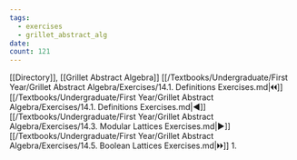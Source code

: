 ```yaml
---
tags:
  - exercises
  - grillet_abstract_alg
date:
count: 121
---
```

[[Directory]], [[Grillet Abstract Algebra]]
[[/Textbooks/Undergraduate/First Year/Grillet Abstract Algebra/Exercises/14.1. Definitions Exercises.md|🞀🞀]] [[/Textbooks/Undergraduate/First Year/Grillet Abstract Algebra/Exercises/14.1. Definitions Exercises.md|◀]] [[/Textbooks/Undergraduate/First Year/Grillet Abstract Algebra/Exercises/14.3. Modular Lattices Exercises.md|▶]] [[/Textbooks/Undergraduate/First Year/Grillet Abstract Algebra/Exercises/14.5. Boolean Lattices Exercises.md|🞂🞂]]
1. 